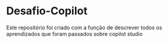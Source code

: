 # Desafio-Copilot
Este repositório foi criado com a função de descrever todos os aprendizados que foram passados sobre copilot studio
